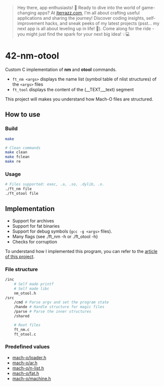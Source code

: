 > Hey there, app enthusiasts! 👋 Ready to dive into the world of game-changing apps? At [jterrazz.com](https://jterrazz.com), I'm all about crafting useful applications and sharing the journey! Discover coding insights, self-improvement hacks, and sneak peeks of my latest projects (psst... my next app is all about leveling up in life! 🚀). Come along for the ride - you might just find the spark for your next big idea! 💡💻

# 42-nm-otool
Custom C implementation of **nm** and **otool** commands.
- `ft_nm <args>` displays the name list (symbol table of nlist structures) of the `<args>` files
- `ft_tool` displays the content of the (\__TEXT,__text) segment

This project will makes you understand how Mach-O files are structured.

## How to use

### Build
``` bash
make

# Clean commands
make clean
make fclean
make re
```

### Usage

``` bash
# Files supported: exec, .a, .so, .dylib, .o.
./ft_nm file
./ft_otool file
```

## Implementation
- Support for archives
- Support for fat binaries
- Support for debug symbols (`gcc -g <args>` files).
- Many flags (see ./ft_nm -h or ./ft_otool -h)
- Checks for corruption

To understand how I implemented this program, you can refer to the [article of this project](https://www.jterrazz.com/articles/3-reverse-engineer-binaries-with-nm-and-otool).

### File structure
``` bash
/inc
    # Self made printf
    # Self made libc
    nm_otool.h
/src
    /cmd # Parse argv and set the program state
    /hande # Handle structure for magic files
    /parse # Parse the inner structures
    /shared

    # Root files
    ft_nm.c
    ft_otool.c
```

### Predefined values
- [mach-o/loader.h](https://opensource.apple.com/source/xnu/xnu-792/EXTERNAL_HEADERS/mach-o/loader.h)
- [mach-o/ar.h](https://opensource.apple.com/source/xnu/xnu-1228/EXTERNAL_HEADERS/ar.h.auto.html)
- [mach-o/n-list.h](https://opensource.apple.com/source/xnu/xnu-201/EXTERNAL_HEADERS/mach-o/nlist.h.auto.html)
- [mach-o/fat.h](https://opensource.apple.com/source/xnu/xnu-344/EXTERNAL_HEADERS/mach-o/fat.h)
- [mach-o/machine.h](https://opensource.apple.com/source/xnu/xnu-4570.41.2/osfmk/mach/machine.h.auto.html)
